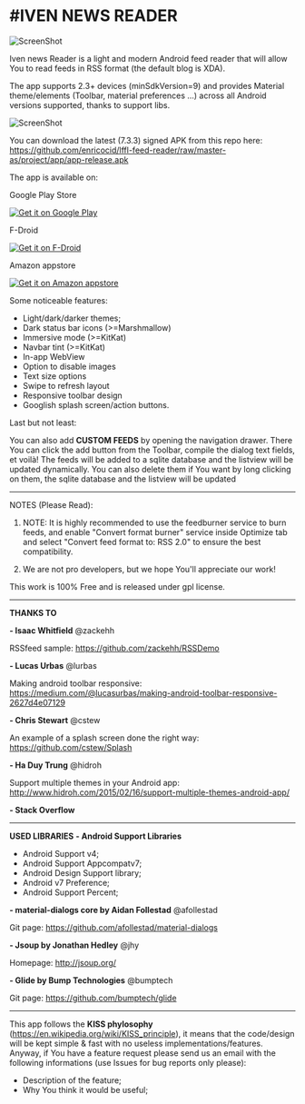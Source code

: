 #IVEN NEWS READER
================


![ScreenShot](https://raw.githubusercontent.com/enricocid/lffl-feed-reader/master-as/art/header.png)

Iven news Reader is a light and modern Android feed reader that will allow You to read feeds in RSS format (the default blog is XDA).

The app supports 2.3+ devices (minSdkVersion=9) and provides Material theme/elements (Toolbar, material preferences ...) across all Android versions supported, thanks to support libs.


![ScreenShot](https://raw.githubusercontent.com/enricocid/lffl-feed-reader/master-as/art/showcase.png)


You can download the latest (7.3.3) signed APK from this repo here: https://github.com/enricocid/lffl-feed-reader/raw/master-as/project/app/app-release.apk

The app is available on:

Google Play Store

<a href="https://play.google.com/store/apps/details?id=com.iven.lfflfeedreader">
  <img alt="Get it on Google Play"       src="https://raw.githubusercontent.com/enricocid/Stores_badges/master/gplay.png" />
</a>

F-Droid

<a href="https://f-droid.org/repository/browse/?fdid=com.iven.lfflfeedreader">
  <img alt="Get it on F-Droid"       src="https://raw.githubusercontent.com/enricocid/Stores_badges/master/fdroid.png" />
</a>

Amazon appstore

<a href="http://www.amazon.com/Iven-News-Reader/dp/B01AZHMA28/ref=sr_1_1?s=mobile-apps&ie=UTF8&qid=1453576505&sr=1-1&keywords=iven+news+reader">
  <img alt="Get it on Amazon appstore"       src="https://raw.githubusercontent.com/enricocid/Stores_badges/master/amazon.png" />
</a>



Some noticeable features:

- Light/dark/darker themes;
- Dark status bar icons (>=Marshmallow)
- Immersive mode (>=KitKat)
- Navbar tint (>=KitKat)
- In-app WebView
- Option to disable images
- Text size options
- Swipe to refresh layout
- Responsive toolbar design
- Googlish splash screen/action buttons.

Last but not least:

You can also add **CUSTOM FEEDS** by opening the navigation drawer. There You can click the add button from the Toolbar, compile the dialog text fields, et voilà! The feeds will be added to a sqlite database and the listview will be updated dynamically. 
You can also delete them if You want by long clicking on them, the sqlite database and the listview will be updated  



--------------------
NOTES (Please Read):

1. NOTE: It is highly recommended to use the feedburner service to burn feeds, and enable "Convert format burner" service inside Optimize tab and select "Convert feed format to: RSS 2.0" to ensure the best compatibility.

2. We are not pro developers, but we hope You'll appreciate our work!


This work is 100% Free and is released under gpl license.



-------------
**THANKS TO**

**- Isaac Whitfield**
@zackehh

RSSfeed sample:
https://github.com/zackehh/RSSDemo

**- Lucas Urbas**
@lurbas

Making android toolbar responsive: 
https://medium.com/@lucasurbas/making-android-toolbar-responsive-2627d4e07129

**- Chris Stewart**
@cstew

An example of a splash screen done the right way: 
https://github.com/cstew/Splash

**- Ha Duy Trung**
@hidroh

Support multiple themes in your Android app:
http://www.hidroh.com/2015/02/16/support-multiple-themes-android-app/

**- Stack Overflow**


-------------------
**USED LIBRARIES**
**- Android Support Libraries**
- Android Support v4;
- Android Support Appcompatv7;
- Android Design Support library;
- Android v7 Preference;
- Android Support Percent;

**- material-dialogs core by Aidan Follestad**
@afollestad

Git page:
https://github.com/afollestad/material-dialogs

**- Jsoup by Jonathan Hedley**
@jhy

Homepage:
http://jsoup.org/

**- Glide by Bump Technologies**
@bumptech

Git page:
https://github.com/bumptech/glide


-------------------
This app follows the **KISS phylosophy** (https://en.wikipedia.org/wiki/KISS_principle), it means that the code/design will be kept simple & fast with no useless implementations/features.
Anyway, if You have a feature request please send us an email with the following informations (use Issues for bug reports only please):

- Description of the feature;
- Why You think it would be useful;

